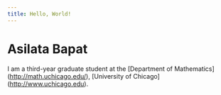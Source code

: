 ```yaml
---
title: Hello, World!
---
```


# Asilata Bapat

I am a third-year graduate student at the [Department of Mathematics] (http://math.uchicago.edu/), [University of Chicago] (http://www.uchicago.edu).
